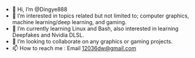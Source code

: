 - 👋 Hi, I’m @Dingye888
- 👀 I’m interested in topics related but not limited to; computer graphics, machine learning/deep learning, and gaming.
- 🌱 I’m currently learning Linux and Bash, also interested in learning Deepfakes and Nvidia DLSL. 
- 💞️ I’m looking to collaborate on any graphics or gaming projects.
- 📫 How to reach me : Email 12036dw@gmail.com

<!---
Dingye888/Dingye888 is a ✨ special ✨ repository because its `README.md` (this file) appears on your GitHub profile.
You can click the Preview link to take a look at your changes.
--->
